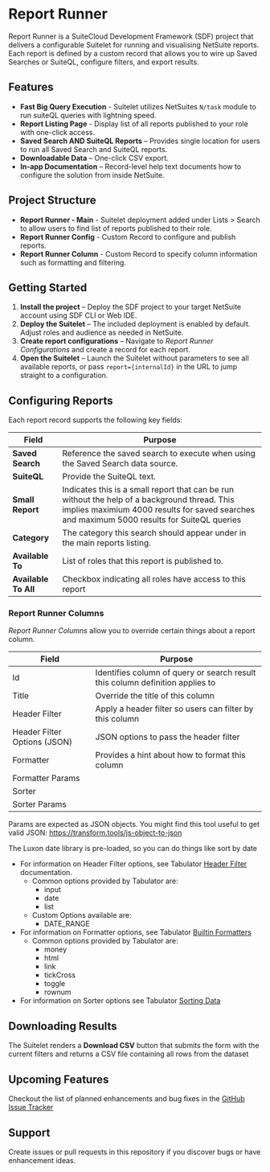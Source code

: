 # Report Runner

Report Runner is a SuiteCloud Development Framework (SDF) project that delivers a configurable Suitelet for running and visualising NetSuite reports. Each report is defined by a custom record that allows you to wire up Saved Searches or SuiteQL, configure filters, and export results.

## Features

- **Fast Big Query Execution** - Suitelet utilizes NetSuites `N/task` module to run suiteQL queries with lightning speed.
- **Report Listing Page** - Display list of all reports published to your role with one-click access.
- **Saved Search AND SuiteQL Reports** – Provides single location for users to run all Saved Search and SuiteQL reports.
- **Downloadable Data** – One-click CSV export.
- **In-app Documentation** – Record-level help text documents how to configure the solution from inside NetSuite.

## Project Structure

- **Report Runner - Main** - Suitelet deployment added under Lists > Search to allow users to find list of reports published to their role.
- **Report Runner Config** - Custom Record to configure and publish reports.
- **Report Runner Column** - Custom Record to specify column information such as formatting and filtering.

## Getting Started

1. **Install the project** – Deploy the SDF project to your target NetSuite account using SDF CLI or Web IDE.
2. **Deploy the Suitelet** – The included deployment is enabled by default. Adjust roles and audience as needed in NetSuite.
3. **Create report configurations** – Navigate to *Report Runner Configurations* and create a record for each report.
4. **Open the Suitelet** – Launch the Suitelet without parameters to see all available reports, or pass `report={internalId}` in the URL to jump straight to a configuration.

## Configuring Reports

Each report record supports the following key fields:

| Field                | Purpose                                                                                                                                                                                      |
| -------------------- | -------------------------------------------------------------------------------------------------------------------------------------------------------------------------------------------- |
| **Saved Search**     | Reference the saved search to execute when using the Saved Search data source.                                                                                                               |
| **SuiteQL**          | Provide the SuiteQL text.                                                                                                                                                                    |
| **Small Report**     | Indicates this is a small report that can be run without the help of a background thread. This implies maximium 4000 results for saved searches and maximum 5000 results for SuiteQL queries |
| **Category**         | The category this search should appear under in the main reports listing.                                                                                                                    |
| **Available To**     | List of roles that this report is published to.                                                                                                                                              |
| **Available To All** | Checkbox indicating all roles have access to this report                                                                                                                                     |

### Report Runner Columns

*Report Runner Columns* allow you to override certain things about a report column.

| Field                        | Purpose                                                                       |
| ---------------------------- | ----------------------------------------------------------------------------- |
| Id                           | Identifies column of query or search result this column definition applies to |
| Title                        | Override the title of this column                                             |
| Header Filter                | Apply a header filter so users can filter by this column                      |
| Header Filter Options (JSON) | JSON options to pass the header filter                                        |
| Formatter                    | Provides a hint about how to format this column                               |
| Formatter Params             |                                                                               |
| Sorter                       |                                                                               |
| Sorter Params                |                                                                               |

Params are expected as JSON objects. You might find this tool useful to get valid JSON: https://transform.tools/js-object-to-json

The Luxon date library is pre-loaded, so you can do things like sort by date

- For information on Header Filter options, see Tabulator [Header Filter](https://tabulator.info/docs/6.3/filter#header) documentation.
  - Common options provided by Tabulator are:
    - input
    - date
    - list
  - Custom Options available are:
    - DATE_RANGE
- For information on Formatter options, see Tabulator [Builtin Formatters](https://tabulator.info/docs/6.3/format#format-builtin)
  - Common options provided by Tabulator are:
    - money
    - html
    - link
    - tickCross
    - toggle
    - rownum
- For information on Sorter options see Tabulator [Sorting Data](https://tabulator.info/docs/6.3/sort)

## Downloading Results

The Suitelet renders a **Download CSV** button that submits the form with the current filters and returns a CSV file containing all rows from the dataset

## Upcoming Features

Checkout the list of planned enhancements and bug fixes in the [GitHub Issue Tracker](https://github.com/stephen-lemp/report-runner/issues?q=is%3Aissue%20state%3Aopen%20label%3Aplanned)

## Support

Create issues or pull requests in this repository if you discover bugs or have enhancement ideas.

